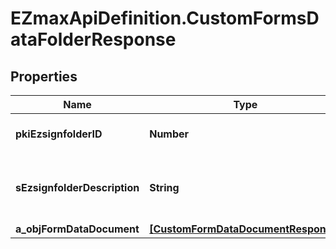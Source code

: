 # EZmaxApiDefinition.CustomFormsDataFolderResponse

## Properties

Name | Type | Description | Notes
------------ | ------------- | ------------- | -------------
**pkiEzsignfolderID** | **Number** | The unique ID of the Ezsignfolder | 
**sEzsignfolderDescription** | **String** | The description of the Ezsign Folder | 
**a_objFormDataDocument** | [**[CustomFormDataDocumentResponse]**](CustomFormDataDocumentResponse.md) |  | 


